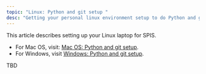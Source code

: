 ```yaml
---
topic: "Linux: Python and git setup "
desc: "Getting your personal linux environment setup to do Python and git"
---
```



This article describes setting up your Linux laptop for SPIS.
* For Mac OS, visit: [Mac OS: Python and git setup](/topics/mac_setup/).  
* For Windows, visit [Windows: Python and git setup](/topics/windows_setup/).

TBD
